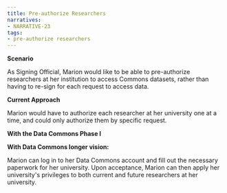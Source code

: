 ```yaml
---
title: Pre-authorize Researchers
narratives:
- NARRATIVE-23
tags:
- pre-authorize researchers
---
```

**Scenario**

As Signing Official, Marion would like to be able to pre-authorize researchers at her institution to access Commons datasets, rather than having to re-sign for each request to access data.

**Current Approach**

Marion would have to authorize each researcher at her university one at a time, and could only authorize them by specific request.

**With the Data Commons Phase I**



**With Data Commons longer vision:**

Marion can log in to her Data Commons account and fill out the necessary paperwork for her university. Upon acceptance, Marion can then apply her university's privileges to both current and future researchers at her university.